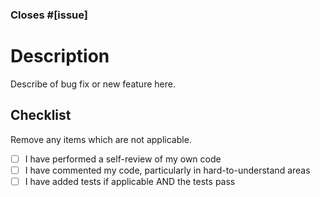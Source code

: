 ### Closes #[issue]

# Description

Describe of bug fix or new feature here.

## Checklist

Remove any items which are not applicable.

- [ ] I have performed a self-review of my own code
- [ ] I have commented my code, particularly in hard-to-understand areas
- [ ] I have added tests if applicable AND the tests pass
